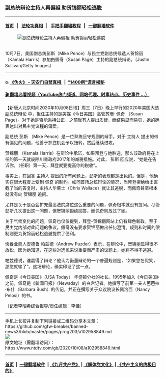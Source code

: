 ### 副总统辩论主持人再偏袒 助贺锦丽轻松逃脱
------------------------

#### [首页](https://github.com/gfw-breaker/banned-news3/blob/master/README.md) &nbsp;&nbsp;|&nbsp;&nbsp; [法轮功真相](https://github.com/begood0513/basic/blob/master/README.md)  &nbsp;&nbsp;|&nbsp;&nbsp; [手把手翻墙教程](https://github.com/gfw-breaker/guides/wiki)  &nbsp;&nbsp;|&nbsp;&nbsp; [一键翻墙软件](https://github.com/gfw-breaker/nogfw/blob/master/README.md)  



<div><div class="featured_image">
 <figure>
  <img alt="副总统辩论主持人再偏袒 助贺锦丽轻松逃脱" src="https://i.ntdtv.com/assets/uploads/2020/10/b654ed642475c245b4c8cabbcd0e835d-800x450.jpg"/>
 </figure><br/>
 <span class="caption">
  10月7日，美国副总统彭斯（Mike Pence）与民主党副总统候选人贺锦丽（Kamala Harris）参加由佩奇（Susan Page）主持的副总统辩论。（Justin Sullivan/Getty Images）
 </span>
</div>
</div><hr/>

#### 💥 [《伪火》 - 天安门自焚真相 ](http://158.247.195.190:10000/videos/blog/weihuo.html)&nbsp; |&nbsp; [“1400例”谎言揭秘  ](http://158.247.195.190:10000/videos/blog/jiexi1400.html)

#### [ 🎬  翻墙必看视频（YouTube热门频道、网站代理、时事热点、历史事件 ...）](https://github.com/gfw-breaker/links/blob/master/banned.md)

<div><div class="post_content" itemprop="articleBody">
 <p>
  【新唐人北京时间2020年10月08日讯】周三（7日）晚上举行的2020年美国大选
  <ok href="https://www.ntdtv.com/gb/副总统辩论.htm">
   副总统辩论
  </ok>
  中，担任主持的是美媒《今日美国》高管苏珊·
  <ok href="https://www.ntdtv.com/gb/佩奇.htm">
   佩奇
  </ok>
  （Susan Page）。对于她是否能秉持公正，之前就有人提出质疑，而结果显而易见，她的确表达出对民主党议程的偏爱。
 </p>
 <p>
  副总统
  <ok href="https://www.ntdtv.com/gb/彭斯.htm">
   彭斯
  </ok>
  （Mike Pence）是一位熟练且守规则的辩手，对于
  <ok href="https://www.ntdtv.com/gb/主持人.htm">
   主持人
  </ok>
  提出的带有偏见的问题，他善于抓住机会予以扭转，然后继续进攻。
 </p>
 <p>
  <ok href="https://www.ntdtv.com/gb/贺锦丽.htm">
   贺锦丽
  </ok>
  （Kamala Harris）在辩论中承诺，如果拜登与她胜选，那么该政府将在上任的第一天就废除川普政府2017年的减税措施。对此，
  <ok href="https://www.ntdtv.com/gb/彭斯.htm">
   彭斯
  </ok>
  回应说，“她是在告诉你，（任职）第一天，拜登就要提高你的税收”。
 </p>
 <p>
  事实上，在回答
  <ok href="https://www.ntdtv.com/gb/主持人.htm">
   主持人
  </ok>
  提出的所有问题上，彭斯的表现都是出色的。但是，他确实在很大程度上受到
  <ok href="https://www.ntdtv.com/gb/佩奇.htm">
   佩奇
  </ok>
  的制约。如同首场总统辩论的情况，当拜登拒绝给出直截了当的答复时，主持人华莱士（Chris Wallace）就让其逃脱，而佩奇甚至根本就没有向
  <ok href="https://www.ntdtv.com/gb/贺锦丽.htm">
   贺锦丽
  </ok>
  追问。
 </p>
 <p>
  尤其是关于是否会扩充最高法院席位这么重要的问题，佩奇根本就没有提问。尽管彭斯几次提出这一问题，但贺锦丽拒绝回答，而佩奇则放过了她。
 </p>
 <p>
  关于气候变化的问题，佩奇也仅仅提到，拜登-贺锦丽网站上仍有绿色新政。至于民主党内部对此问题的争议，佩奇没有要求贺锦丽做出任何澄清。规则和时间的限制则更为贺锦丽轻松逃避提供了便利。
 </p>
 <p>
  快餐业商人安德鲁∙帕兹德（Andrew Puzder）表示，在辩论中，贺锦丽显得很不放松，因为她知道，在这些对选民来说重要而严肃的议题上，她将不得不逃避。
 </p>
 <p>
  帕兹德说，谁赢得了辩论？他认为衡量辩论的一个普遍规则是，“如果您在假笑，那您就输了”。这场辩论，确实印证了这一点。
 </p>
 <p>
  佩奇是《今日美国》（USA Today） 华盛顿分社的社长。1995年加入《今日美国》之前，佩奇是《新闻日报》（Newsday）的白宫记者。她撰写了前第一夫人芭芭拉·布什（Barbara Bush）的传记，并正在撰写关于众议院议长佩洛西（Nancy Pelosi）的书。
 </p>
 <p>
  （记者李昭希综合报导/责任编辑：李佳）
 </p>
 <div class="single_ad">
 </div>
</div>
</div>
<hr/>
手机上长按并复制下列链接或二维码分享本文章：<br/>
https://github.com/gfw-breaker/banned-news3/blob/master/pages/prog203/a102958849.md <br/>
<a href='https://github.com/gfw-breaker/banned-news3/blob/master/pages/prog203/a102958849.md'><img src='https://github.com/gfw-breaker/banned-news3/blob/master/pages/prog203/a102958849.md.png'/></a> <br/>
原文地址（需翻墙访问）：https://www.ntdtv.com/gb/2020/10/08/a102958849.html


------------------------
#### [首页](https://github.com/gfw-breaker/banned-news3/blob/master/README.md) &nbsp;|&nbsp; [一键翻墙软件](https://github.com/gfw-breaker/nogfw/blob/master/README.md) &nbsp;| [《九评共产党》](https://github.com/gfw-breaker/9ping.md/blob/master/README.md#九评之一评共产党是什么) | [《解体党文化》](https://github.com/gfw-breaker/jtdwh.md/blob/master/README.md) | [《共产主义的终极目的》](https://github.com/gfw-breaker/gczydzjmd.md/blob/master/README.md)


<img src='http://gfw-breaker.win/banned-news3/pages/prog203/a102958849.md' width='0px' height='0px'/>